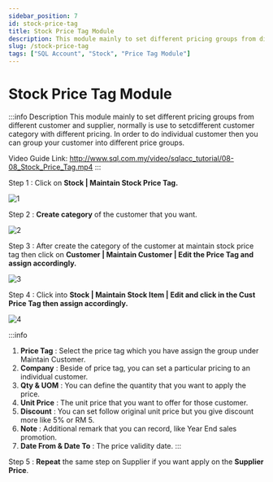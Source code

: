 ```yaml
---
sidebar_position: 7
id: stock-price-tag
title: Stock Price Tag Module
description: This module mainly to set different pricing groups from different customer and supplier, normally is use to setcdifferent customer category with different pricing. In order to do individual customer then you can group your customer into different price groups.
slug: /stock-price-tag
tags: ["SQL Account", "Stock", "Price Tag Module"]
---
```


# Stock Price Tag Module
:::info Description
This module mainly to set different pricing groups from different customer and supplier, normally is use to setcdifferent customer category with different pricing. In order to do individual customer then you can group your customer into different price groups. <br />

Video Guide Link: http://www.sql.com.my/video/sqlacc_tutorial/08-08_Stock_Price_Tag.mp4
:::

Step 1 : Click on **Stock | Maintain Stock Price Tag.**

![1](/img/stock/stock-price-tag/1.png)

Step 2 : **Create category** of the customer that you want.

![2](/img/stock/stock-price-tag/2.png)

Step 3 : After create the category of the customer at maintain stock price tag then click on **Customer | Maintain Customer | Edit the Price Tag and assign accordingly.**

![3](/img/stock/stock-price-tag/3.png)

Step 4 : Click into **Stock | Maintain Stock Item | Edit and click in the Cust Price Tag then assign accordingly.**

![4](/img/stock/stock-price-tag/4.png)

:::info
1. **Price Tag** : Select the price tag which you have assign the group under Maintain Customer.
2. **Company** : Beside of price tag, you can set a particular pricing to an individual customer.
3. **Qty & UOM** : You can define the quantity that you want to apply the price.
4. **Unit Price** : The unit price that you want to offer for those customer.
5. **Discount** : You can set follow original unit price but you give discount more like 5% or RM 5.
6. **Note** : Additional remark that you can record, like Year End sales promotion.
7. **Date From & Date To** : The price validity date.
:::

Step 5 : **Repeat** the same step on Supplier if you want apply on the **Supplier Price**.
